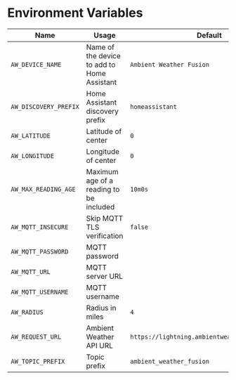 # Environment Variables

| Name | Usage | Default |
| --- | --- | --- |
| `AW_DEVICE_NAME` | Name of the device to add to Home Assistant | `Ambient Weather Fusion` |
| `AW_DISCOVERY_PREFIX` | Home Assistant discovery prefix | `homeassistant` |
| `AW_LATITUDE` | Latitude of center | `0` |
| `AW_LONGITUDE` | Longitude of center | `0` |
| `AW_MAX_READING_AGE` | Maximum age of a reading to be included | `10m0s` |
| `AW_MQTT_INSECURE` | Skip MQTT TLS verification | `false` |
| `AW_MQTT_PASSWORD` | MQTT password | ` ` |
| `AW_MQTT_URL` | MQTT server URL | ` ` |
| `AW_MQTT_USERNAME` | MQTT username | ` ` |
| `AW_RADIUS` | Radius in miles | `4` |
| `AW_REQUEST_URL` | Ambient Weather API URL | `https://lightning.ambientweather.net/devices` |
| `AW_TOPIC_PREFIX` | Topic prefix | `ambient_weather_fusion` |